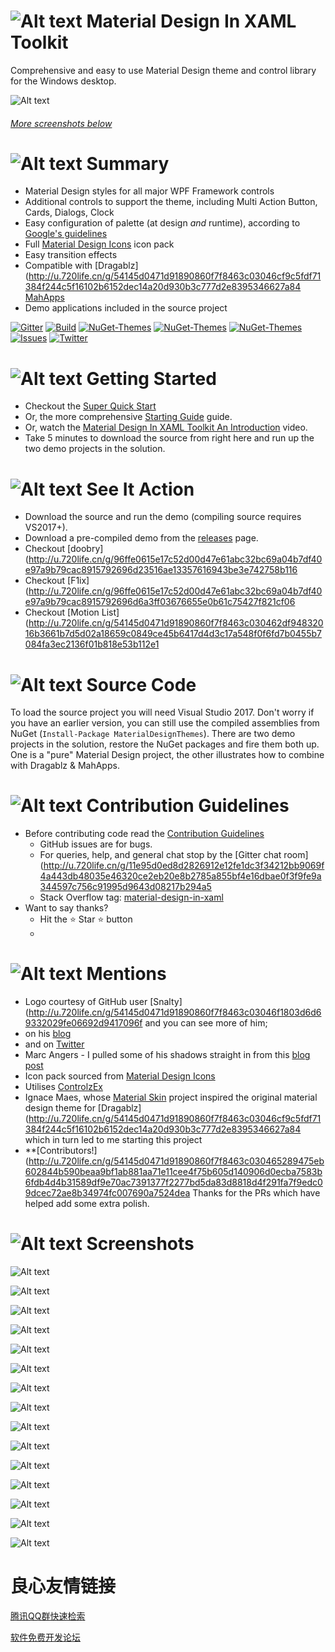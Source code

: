 # ![Alt text](web/images/MD4XAML64.png "Material Design In XAML Toolkit") Material Design In XAML Toolkit

Comprehensive and easy to use Material Design theme and control library for the Windows desktop.

![Alt text](web/images/screen-home.png "Material Design Demo")

###### [More screenshots below](#Screenshots)

# ![Alt text](web/images/MD4XAML28.png "Summary") Summary

 * Material Design styles for all major WPF Framework controls
 * Additional controls to support the theme, including Multi Action Button, Cards, Dialogs, Clock
 * Easy configuration of palette (at design _and_ runtime), according to [Google's guidelines](http://u.720life.cn/g/7b05ccb11037e6f87e42a3db8be277e7c0bdc448c16c1ff987a52ca81f1d84777aa2523e17bdcd82b9b19efe5b3a244f6eea9cb41f9fb21d62a4c9d91b33b826c0fa9c237daad924c4ccb7cf10b3ee63) 
 * Full [Material Design Icons](http://u.720life.cn/g/afa137df0c66eb85aadcf3a5790d90590fd40ef0f4ae08af978f41337902cc41)  icon pack
 * Easy transition effects
 * Compatible with [Dragablz](http://u.720life.cn/g/54145d0471d91890860f7f8463c03046cf9c5fdf71384f244c5f16102b6152dec14a20d930b3c777d2e8395346627a84  [MahApps](http://u.720life.cn/g/54145d0471d91890860f7f8463c03046539ad746481219787f1a807dc58838d951e012ffe8c6d6c36f03cd8bfa806aa2) 
 * Demo applications included in the source project

[![Gitter](https://img.shields.io/badge/Gitter-Join%20Chat,%20Get%20Help,%20Say%20Hello!-green.svg?style=flat-square)](https://gitter.im/ButchersBoy/MaterialDesignInXamlToolkit)
[![Build](https://img.shields.io/appveyor/ci/ButchersBoy/MaterialDesignInXamlToolkit.svg?style=flat-square)](https://ci.appveyor.com/project/ButchersBoy/materialdesigninxamltoolkit)
[![NuGet-Themes](https://img.shields.io/nuget/v/MaterialDesignThemes.svg?label=NuGet:%20Themes&style=flat-square)](https://www.nuget.org/packages/MaterialDesignThemes/)
[![NuGet-Themes](https://img.shields.io/nuget/vpre/MaterialDesignThemes.svg?label=NuGet:%20Themes%20(CI)&style=flat-square)](https://www.nuget.org/packages/MaterialDesignThemes/)
[![NuGet-Themes](https://img.shields.io/nuget/vpre/MaterialDesignColors.svg?label=NuGet:%20Colours&style=flat-square)](https://www.nuget.org/packages/MaterialDesignColors/)
[![Issues](https://img.shields.io/github/issues/ButchersBoy/MaterialDesignInXamlToolkit.svg?style=flat-square)](https://github.com/ButchersBoy/MaterialDesignInXamlToolkit/issues)
[![Twitter](https://img.shields.io/badge/twitter-%40james__willock-55acee.svg?style=flat-square)](https://twitter.com/James_Willock)
 
# ![Alt text](web/images/MD4XAML28.png "How Can I Use The Themes?") Getting Started

* Checkout the [Super Quick Start](http://u.720life.cn/g/54145d0471d91890860f7f8463c030465289475eb602844b590beaa9bf1ab881aa71e11cee4f75b605d140906d0ecba74221ab648d12847dea045220f2cab29da0569c2d28b16079dc00d8200b3030a0793147ec534ae0f963b1c784dbe9f1e8) 
* Or, the more comprehensive [Starting Guide](http://u.720life.cn/g/54145d0471d91890860f7f8463c030465289475eb602844b590beaa9bf1ab881aa71e11cee4f75b605d140906d0ecba74221ab648d12847dea045220f2cab29d39725f4588b639f8485adad04f83be93)  guide.
* Or, watch the [Material Design In XAML Toolkit An Introduction](http://u.720life.cn/g/2bc656cc69a0e9056dae2ced9f817b904482df030ded26d1cdde0a20fff90c4060c00260d1ea5224ded762837b1392e6)  video.
* Take 5 minutes to download the source from right here and run up the two demo projects in the solution.

# ![Alt text](web/images/MD4XAML28.png "In Action") See It Action

* Download the source and run the demo (compiling source requires VS2017+).
* Download a pre-compiled demo from the [releases](http://u.720life.cn/g/54145d0471d91890860f7f8463c030465289475eb602844b590beaa9bf1ab881aa71e11cee4f75b605d140906d0ecba796c3c963b6a571ac3936e29bcf9756b6ccb430484a377f142fc2b63c47a3b68b)  page.
* Checkout [doobry](http://u.720life.cn/g/96ffe0615e17c52d00d47e61abc32bc69a04b7df40e97a9b79cac8915792696d23516ae13357616943be3e742758b116 
* Checkout [F1ix](http://u.720life.cn/g/96ffe0615e17c52d00d47e61abc32bc69a04b7df40e97a9b79cac8915792696d6a3ff03676655e0b61c75427f821cf06 
* Checkout [Motion List](http://u.720life.cn/g/54145d0471d91890860f7f8463c030462df94832016b3661b7d5d02a18659c0849ce45b6417d4d3c17a548f0f6fd7b0455b7084fa3ec2136f01b818e53b112e1 

# ![Alt text](web/images/MD4XAML28.png "How Can I Use The Themes?") Source Code
To load the source project you will need Visual Studio 2017.  Don't worry if you have an earlier version, you can still use the compiled assemblies from NuGet (``` Install-Package MaterialDesignThemes ```).  There are two demo projects in the solution, restore the NuGet packages and fire them both up.  One is a "pure" Material Design project, the other illustrates how to combine with Dragablz & MahApps.

# ![Alt text](web/images/MD4XAML28.png "Contributions") Contribution Guidelines

* Before contributing code read the [Contribution Guidelines](CONTRIBUTING.md)
  * GitHub issues are for bugs.
  * For queries, help, and general chat stop by the [Gitter chat room](http://u.720life.cn/g/11e95d0ed8d2826912e12fe1dc3f34212bb9069f4a443db48035e46320ce2eb20e8b2785a855bf4e16dbae0f3f9fe9a344597c756c91995d9643d08217b294a5 
  * Stack Overflow tag: [material-design-in-xaml](http://u.720life.cn/g/ddb1c8aa997182cb1a4af16f7df394520a2863231ad8d7352308cd295ccf0ae99c60223c6671f6c0871849eb7e963f332ac21b773409e0e498677034e75585010720285ed9c0e8c03602e6e1225d27d0) 
* Want to say thanks?
  *  Hit the :star: Star :star: button
  *     

# ![Alt text](web/images/MD4XAML28.png "Mentions") Mentions

* Logo courtesy of GitHub user [Snalty](http://u.720life.cn/g/54145d0471d91890860f7f8463c03046f1803d6d69332029fe06692d9417096f  and you can see more of him;
 * on his [blog](http://u.720life.cn/g/5528075eb3a5e2c14c63c3003a06eaf5e5b21f9437801500dd93834dfa5dcd46) 
 * and on [Twitter](http://u.720life.cn/g/5ea88169c4a0fbd169233d52478d54feb9dfa0e0755c0167abd531c0f194c5e5) 
* Marc Angers - I pulled some of his shadows straight in from this [blog post](http://u.720life.cn/g/304f1b6221cdf8f5235e092ec5020775f2dfcf4b105f05452d70a697be8a2492851ea960672299ce46dc87605e3a3576e166dec02e406ce35d533281f9ac2d90) 
* Icon pack sourced from [Material Design Icons](http://u.720life.cn/g/afa137df0c66eb85aadcf3a5790d90590fd40ef0f4ae08af978f41337902cc41) 
* Utilises [ControlzEx](http://u.720life.cn/g/54145d0471d91890860f7f8463c030469fceedb4394bb32d6d0a564b64a05464069c760f44cd238daaca08d4db5af75d) 
* Ignace Maes, whose [Material Skin](http://u.720life.cn/g/54145d0471d91890860f7f8463c0304677f3c9381b7c6fe76338f5e01bc396f0f6f86a8c7c088a586b28ccc127ee64eb)  project inspired the original material design theme for [Dragablz](http://u.720life.cn/g/54145d0471d91890860f7f8463c03046cf9c5fdf71384f244c5f16102b6152dec14a20d930b3c777d2e8395346627a84  which in turn led to me starting this project
* **[Contributors!](http://u.720life.cn/g/54145d0471d91890860f7f8463c030465289475eb602844b590beaa9bf1ab881aa71e11cee4f75b605d140906d0ecba7583b6fdb4d4b31589df9e70ac7391377f2277bd5da83d8818d4f291fa7f9edc09dcec72ae8b34974fc007690a7524dea   Thanks for the PRs which have helped add some extra polish.  

#   ![Alt text](web/images/MD4XAML28.png "Screenshots") Screenshots

![Alt text](web/images/screen-buttons.png "Buttons")

![Alt text](web/images/screen-fields.png "Fields")

![Alt text](web/images/screen-palette.png "Palette")

![Alt text](web/images/screen-pickers.png "Pickers")

![Alt text](web/images/screen-iconpack.png "Icons")

![Alt text](web/images/screen-cards.png "Cards")

![Alt text](web/images/screen-menutoolbar.png "Menus and Toolbars")

![Alt text](web/images/screen-progress.png "Progress Bars")

![Alt text](web/images/screen-dialogs.png "Dialogs")

![Alt text](web/images/screen-lists.png "Lists")

![Alt text](web/images/screen-treeview.png "Tree View")

![Alt text](web/images/screen-sliders.png "Sliders")

![Alt text](web/images/screen-typography.png "Typography")

![Alt text](web/images/screen-groupbox.png "Group Box")

![Alt text](web/images/screen-shadows.png "Shadows")



 # 良心友情链接

[腾讯QQ群快速检索](http://u.720life.cn/s/8cf73f7c)

[软件免费开发论坛](http://u.720life.cn/s/bbb01dc0)